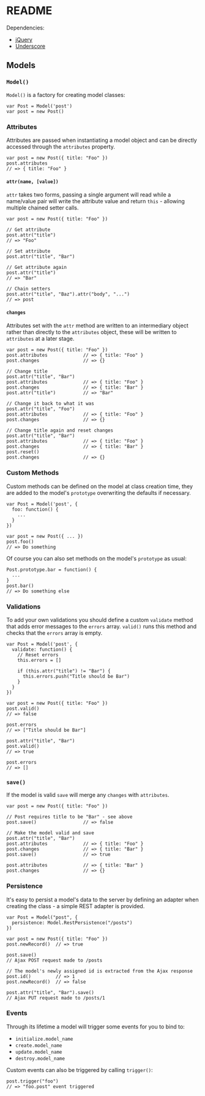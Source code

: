 # README

Dependencies:

 * [jQuery](http://jquery.com/)
 * [Underscore](http://documentcloud.github.com/underscore/)

## Models

### `Model()`

`Model()` is a factory for creating model classes:

    var Post = Model('post')
    var post = new Post()

### Attributes

Attributes are passed when instantiating a model object and can be directly accessed through the `attributes` property.

    var post = new Post({ title: "Foo" })
    post.attributes
    // => { title: "Foo" }

#### `attr(name, [value])`

`attr` takes two forms, passing a single argument will read while a name/value pair will write the attribute value and return `this` - allowing multiple chained setter calls.

    var post = new Post({ title: "Foo" })

    // Get attribute
    post.attr("title")
    // => "Foo"

    // Set attribute
    post.attr("title", "Bar")

    // Get attribute again
    post.attr("title")
    // => "Bar"

    // Chain setters
    post.attr("title", "Baz").attr("body", "...")
    // => post

#### `changes`

Attributes set with the `attr` method are written to an intermediary object rather than directly to the `attributes` object, these will be written to `attributes` at a later stage.

    var post = new Post({ title: "Foo" })
    post.attributes             // => { title: "Foo" }
    post.changes                // => {}

    // Change title
    post.attr("title", "Bar")
    post.attributes             // => { title: "Foo" }
    post.changes                // => { title: "Bar" }
    post.attr("title")          // => "Bar"

    // Change it back to what it was
    post.attr("title", "Foo")
    post.attributes             // => { title: "Foo" }
    post.changes                // => {}

    // Change title again and reset changes
    post.attr("title", "Bar")
    post.attributes             // => { title: "Foo" }
    post.changes                // => { title: "Bar" }
    post.reset()
    post.changes                // => {}

### Custom Methods

Custom methods can be defined on the model at class creation time, they are added to the model's `prototype` overwriting the defaults if necessary.

    var Post = Model('post', {
      foo: function() {
        ...
      }
    })

    var post = new Post({ ... })
    post.foo()
    // => Do something

Of course you can also set methods on the model's `prototype` as usual:

    Post.prototype.bar = function() {
      ...
    }
    post.bar()
    // => Do something else

### Validations

To add your own validations you should define a custom `validate` method that adds error messages to the `errors` array. `valid()` runs this method and checks that the `errors` array is empty.

    var Post = Model('post', {
      validate: function() {
        // Reset errors
        this.errors = []

        if (this.attr("title") != "Bar") {
          this.errors.push("Title should be Bar")
        }
      }
    })

    var post = new Post({ title: "Foo" })
    post.valid()
    // => false

    post.errors
    // => ["Title should be Bar"]

    post.attr("title", "Bar")
    post.valid()
    // => true

    post.errors
    // => []

### `save()`

If the model is valid `save` will merge any `changes` with `attributes`.

    var post = new Post({ title: "Foo" })

    // Post requires title to be "Bar" - see above
    post.save()                 // => false

    // Make the model valid and save
    post.attr("title", "Bar")
    post.attributes             // => { title: "Foo" }
    post.changes                // => { title: "Bar" }
    post.save()                 // => true

    post.attributes             // => { title: "Bar" }
    post.changes                // => {}

### Persistence

It's easy to persist a model's data to the server by defining an adapter when creating the class - a simple REST adapter is provided.

    var Post = Model("post", {
      persistence: Model.RestPersistence("/posts")
    })

    var post = new Post({ title: "Foo" })
    post.newRecord()  // => true

    post.save()
    // Ajax POST request made to /posts

    // The model's newly assigned id is extracted from the Ajax response
    post.id()         // => 1
    post.newRecord()  // => false

    post.attr("title", "Bar").save()
    // Ajax PUT request made to /posts/1

### Events

Through its lifetime a model will trigger some events for you to bind to:

 * `initialize.model_name`
 * `create.model_name`
 * `update.model_name`
 * `destroy.model_name`

Custom events can also be triggered by calling `trigger()`:

    post.trigger("foo")
    // => "foo.post" event triggered
